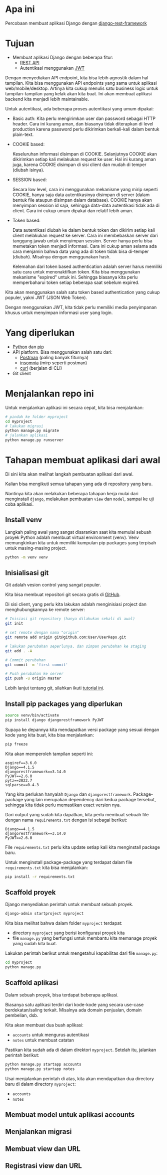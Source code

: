 # Apa ini

Percobaan membuat aplikasi Django dengan [django-rest-framework](https://www.django-rest-framework.org/)

# Tujuan

- Membuat aplikasi Django dengan beberapa fitur:
    - [REST API](https://en.wikipedia.org/wiki/Overview_of_RESTful_API_Description_Languages)
    - Autentikasi menggunakan [JWT](https://en.wikipedia.org/wiki/JSON_Web_Token)

Dengan menyediakan API endpoint, kita bisa lebih agnostik dalam hal tampilan. Kita bisa menggunakan API endpoints yang sama untuk aplikasi web/mobile/desktop. Artinya kita cukup menulis satu business logic untuk tampilan-tampilan yang kelak akan kita buat. Ini akan membuat aplikasi backend kita menjadi lebih maintainable.

Untuk autentikasi, ada beberapa proses autentikasi yang umum dipakai:

- Basic auth:
    Kita perlu mengirimkan user dan password sebagai HTTP header. Cara ini kurang aman, dan biasanya tidak diterapkan di level production karena password perlu dikirimkan berkali-kali dalam bentuk plain-text.

- COOKIE based:

    Keseluruhan informasi disimpan di COOKIE. Selanjutnya COOKIE akan dikirimkan setiap kali melakukan request ke user. Hal ini kurang aman juga, karena COOKIE disimpan di sisi client dan mudah di temper (diubah isinya).

- SESSION based:

    Secara low level, cara ini menggunakan mekanisme yang mirip seperti COOKIE, hanya saja data autentikasinya disimpan di server (dalam bentuk file ataupun disimpan dalam database). COOKIE hanya akan menyimpan session id saja, sehingga data-data autentikasi tidak ada di client. Cara ini cukup umum dipakai dan relatif lebih aman.

- Token based:

    Data autentikasi diubah ke dalam bentuk token dan dikirim setiap kali client melakukan request ke server. Cara ini membebaskan server dari tanggung jawab untuk menyimpan session. Server hanya perlu bisa memetakan token menjadi informasi. Cara ini cukup aman selama ada cara menjamin bahwa data yang ada di token tidak bisa di-temper (diubah). Misalnya dengan menggunakan hash.
    
    Kelemahan dari token based authentication adalah server harus memiliki satu cara untuk menonaktifkan token. Kita bisa menggunakan mekanisme "expired" untuk ini. Sehingga biasanya kita perlu memperbaharui token setiap beberapa saat sebelum expired.

Kita akan menggunakan salah satu token based authentication yang cukup populer, yakni JWT (JSON Web Token).

Dengan menggunakan JWT, kita tidak perlu memiliki media penyimpanan khusus untuk menyimpan informasi user yang login.


# Yang diperlukan

- [Python](https://www.python.org/) dan [pip](https://pypi.org/project/pip/)
- API platform. Bisa menggunakan salah satu dari:
    - [Postman](https://www.postman.com/) (paling banyak fiturnya)
    - [insomnia](https://insomnia.rest/) (mirp seperti postman)
    - [curl](https://curl.se/) (berjalan di CLI)
- Git client

# Menjalankan repo ini

Untuk menjalankan aplikasi ini secara cepat, kita bisa menjalankan:

```bash
# pindah ke folder myproject
cd myproject
# lakukan migrasi
python manage.py migrate
# jalankan aplikasi
python manage.py runserver
```


# Tahapan membuat aplikasi dari awal

Di sini kita akan melihat langkah pembuatan aplikasi dari awal.

Kalian bisa mengikuti semua tahapan yang ada di repository yang baru.

Nantinya kita akan melakukan beberapa tahapan kerja mulai dari menginstall `django`, melakukan pembuatan `view` dan `model`, sampai ke uji coba aplikasi.


## Install venv

Langkah paling awal yang sangat disarankan saat kita memulai sebuah proyek Python adalah membuat virtual environment (venv). Venv memungkinkan kita untuk memiliki kumpulan pip packages yang terpisah untuk masing-masing project.

```bash
python -m venv venv
```

## Inisialisasi git

Git adalah vesion control yang sangat populer.

Kita bisa membuat repositori git secara gratis di [GitHub](https://github.com).

Di sisi client, yang perlu kita lakukan adalah menginisiasi project dan menghubungkannya ke remote server:

```bash
# Inisiasi git repository (hanya dilakukan sekali di awal)
git init 

# set remote dengan nama "origin"
git remote add origin git@github.com:User/UserRepo.git

# lakukan perubahan seperlunya, dan simpan perubahan ke staging
git add . -A

# Commit perubahan
git commit -m 'first commit'

# Push perubahan ke server
git push -u origin master
```

Lebih lanjut tentang git, silahkan ikuti [tutorial ini](https://www.w3schools.com/git/default.asp).

## Install pip packages yang diperlukan

```bash
source venv/bin/activate
pip install django djangorestframework PyJWT
```

Supaya ke depannya kita mendapatkan versi package yang sesuai dengan kode yang kita buat, kita bisa menjalankan:

```bash
pip freeze
```

Kita akan memperoleh tampilan seperti ini:

```
asgiref==3.6.0
Django==4.1.5
djangorestframework==3.14.0
PyJWT==2.6.0
pytz==2022.7
sqlparse==0.4.3
```

Yang kita perlukan hanyalah `Django` dan `djangorestframework`. Package-package yang lain merupakan dependency dari kedua package tersebut, sehingga kita tidak perlu memastikan exact version nya.

Dari output yang sudah kita dapatkan, kita perlu membuat sebuah file dengan nama `requirements.txt` dengan isi sebagai berikut:

```
Django==4.1.5
djangorestframework==3.14.0
PyJWT==2.6.0
```

File `requirements.txt` perlu kita update setiap kali kita menginstall package baru.

Untuk menginstall package-package yang terdapat dalam file `requirements.txt` kita bisa menjalankan:

```bash
pip install -r requirements.txt
```

## Scaffold proyek

Django menyediakan perintah untuk membuat sebuah proyek.

```bash
django-admin startproject myproject
```

Kita bisa melihat bahwa dalam folder `myproject` terdapat:

- directory `myproject` yang berisi konfigurasi proyek kita
- file `manage.py` yang berfungsi untuk membantu kita memanage proyek yang sudah kita buat.

Lakukan perintah berikut untuk mengetahui kapabilitas dari file `manage.py`:

```bash
cd myproject
python manage.py
```

## Scaffold aplikasi

Dalam sebuah proyek, bisa terdapat beberapa aplikasi.

Biasanya satu aplikasi terdiri dari kode-kode yang secara use-case berdekatan/saling terkait. Misalnya ada domain penjualan, domain pembelian, dsb.

Kita akan membuat dua buah aplikasi:

- `accounts` untuk mengurus autentikasi
- `notes` untuk membuat catatan

Pastikan kita sudah ada di dalam direktori `myproject`. Setelah itu, jalankan perintah berikut:

```bash
python manage.py startapp accounts
python manage.py startapp notes
```

Usai menjalankan perintah di atas, kita akan mendapatkan dua directory baru di dalam directory `myproject`:

- `accounts`
- `notes`

## Membuat model untuk aplikasi accounts

## Menjalankan migrasi

## Membuat view dan URL

## Registrasi view dan URL

